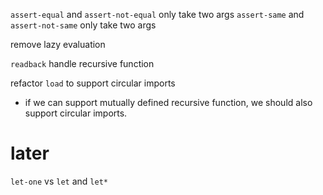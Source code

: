 `assert-equal` and `assert-not-equal` only take two args
`assert-same` and `assert-not-same` only take two args

remove lazy evaluation

`readback` handle recursive function

refactor `load` to support circular imports

- if we can support mutually defined recursive function,
  we should also support circular imports.

# later

`let-one` vs `let` and `let*`
